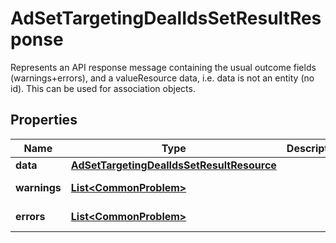 

# AdSetTargetingDealIdsSetResultResponse

Represents an API response message containing the usual outcome fields (warnings+errors), and a valueResource data,  i.e. data is not an entity (no id). This can be used for association objects.

## Properties

Name | Type | Description | Notes
------------ | ------------- | ------------- | -------------
**data** | [**AdSetTargetingDealIdsSetResultResource**](AdSetTargetingDealIdsSetResultResource.md) |  |  [optional]
**warnings** | [**List&lt;CommonProblem&gt;**](CommonProblem.md) |  |  [optional] [readonly]
**errors** | [**List&lt;CommonProblem&gt;**](CommonProblem.md) |  |  [optional] [readonly]



